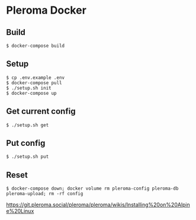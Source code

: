 # Pleroma Docker

## Build

	$ docker-compose build

## Setup
	$ cp .env.example .env
	$ docker-compose pull
	$ ./setup.sh init
	$ docker-compose up

## Get current config

	$ ./setup.sh get

## Put config

	$ ./setup.sh put

## Reset

	$ docker-compose down; docker volume rm pleroma-config pleroma-db pleroma-upload; rm -rf config

https://git.pleroma.social/pleroma/pleroma/wikis/Installing%20on%20Alpine%20Linux
